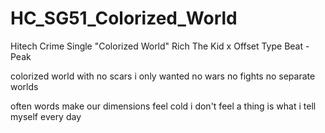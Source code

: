 # HC_SG51_Colorized_World
Hitech Crime Single "Colorized World"
Rich The Kid x Offset Type Beat - Peak

colorized world
with no scars
i only wanted
no wars
no fights
no separate worlds

often words make
our dimensions feel cold
i don't feel a thing
is what i tell myself
every day
